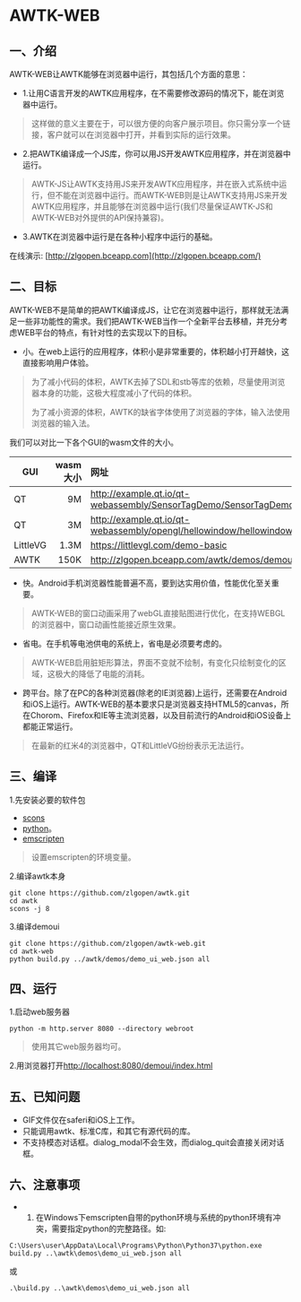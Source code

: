﻿# AWTK-WEB

## 一、介绍

AWTK-WEB让AWTK能够在浏览器中运行，其包括几个方面的意思：

* 1.让用C语言开发的AWTK应用程序，在不需要修改源码的情况下，能在浏览器中运行。

> 这样做的意义主要在于，可以很方便的向客户展示项目。你只需分享一个链接，客户就可以在浏览器中打开，并看到实际的运行效果。

* 2.把AWTK编译成一个JS库，你可以用JS开发AWTK应用程序，并在浏览器中运行。

> AWTK-JS让AWTK支持用JS来开发AWTK应用程序，并在嵌入式系统中运行，但不能在浏览器中运行。而AWTK-WEB则是让AWTK支持用JS来开发AWTK应用程序，并且能够在浏览器中运行(我们尽量保证AWTK-JS和AWTK-WEB对外提供的API保持兼容)。

* 3.AWTK在浏览器中运行是在各种小程序中运行的基础。

在线演示: [http://zlgopen.bceapp.com](http://zlgopen.bceapp.com/)

## 二、目标

AWTK-WEB不是简单的把AWTK编译成JS，让它在浏览器中运行，那样就无法满足一些非功能性的需求。我们把AWTK-WEB当作一个全新平台去移植，并充分考虑WEB平台的特点，有针对性的去实现以下的目标。

* 小。在web上运行的应用程序，体积小是非常重要的，体积越小打开越快，这直接影响用户体验。

> 为了减小代码的体积，AWTK去掉了SDL和stb等库的依赖，尽量使用浏览器本身的功能，这极大程度减小了代码的体积。
>
> 为了减小资源的体积，AWTK的缺省字体使用了浏览器的字体，输入法使用浏览器的输入法。

我们可以对比一下各个GUI的wasm文件的大小。

  | GUI          | wasm大小   |  网址  |
  | --------     | -----:     | :---- |
  | QT           | 9M        |   http://example.qt.io/qt-webassembly/SensorTagDemo/SensorTagDemo.html    |
  | QT           | 3M        |   http://example.qt.io/qt-webassembly/opengl/hellowindow/hellowindow.html    |
  | LittleVG     | 1.3M      |   https://littlevgl.com/demo-basic    |
  | AWTK         | 150K      |   http://zlgopen.bceapp.com/awtk/demos/demoui/index.html    |


* 快。Android手机浏览器性能普遍不高，要到达实用价值，性能优化至关重要。

> AWTK-WEB的窗口动画采用了webGL直接贴图进行优化，在支持WEBGL的浏览器中，窗口动画性能接近原生效果。

* 省电。在手机等电池供电的系统上，省电是必须要考虑的。

> AWTK-WEB启用脏矩形算法，界面不变就不绘制，有变化只绘制变化的区域，这极大的降低了电能的消耗。

* 跨平台。除了在PC的各种浏览器(除老的IE浏览器)上运行，还需要在Android和iOS上运行。AWTK-WEB的基本要求只是浏览器支持HTML5的canvas，所在Chorom、Firefox和IE等主流浏览器，以及目前流行的Android和iOS设备上都能正常运行。

> 在最新的红米4的浏览器中，QT和LittleVG纷纷表示无法运行。


## 三、编译

1.先安装必要的软件包

* [scons](https://scons.org/)
* [python](https://www.python.org/)。
* [emscripten](https://emscripten.org/docs/getting_started/downloads.html#sdk-download-and-install)

> 设置emscripten的环境变量。

2.编译awtk本身

```
git clone https://github.com/zlgopen/awtk.git
cd awtk
scons -j 8
```

3.编译demoui

```
git clone https://github.com/zlgopen/awtk-web.git
cd awtk-web
python build.py ../awtk/demos/demo_ui_web.json all
```

## 四、运行

1.启动web服务器

```
python -m http.server 8080 --directory webroot
```

> 使用其它web服务器均可。

2.用浏览器打开[http://localhost:8080/demoui/index.html](http://localhost:8080/demoui/index.html)

## 五、已知问题

* GIF文件仅在saferi和iOS上工作。
* 只能调用awtk、标准C库，和其它有源代码的库。
* 不支持模态对话框。dialog\_modal不会生效，而dialog\_quit会直接关闭对话框。

## 六、注意事项

* 1. 在Windows下emscripten自带的python环境与系统的python环境有冲突，需要指定python的完整路径。如:

```
C:\Users\user\AppData\Local\Programs\Python\Python37\python.exe build.py ..\awtk\demos\demo_ui_web.json all
```

或

```
.\build.py ..\awtk\demos\demo_ui_web.json all
```




